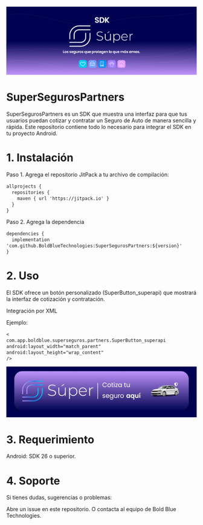 ![](https://github.com/BoldBlueTechnologies/SuperSegurosPartners/blob/main/super-sdk-splash.png)

# SuperSegurosPartners

SuperSegurosPartners es un SDK que muestra una interfaz para que tus usuarios puedan cotizar y contratar un Seguro de Auto de manera sencilla y rápida.
Este repositorio contiene todo lo necesario para integrar el SDK en tu proyecto Android.

# 1. Instalación

Paso 1. Agrega el repositorio JitPack a tu archivo de compilación:

```
allprojects {
  repositories {
    maven { url 'https://jitpack.io' }
  }
}
```
Paso 2. Agrega la dependencia
```
dependencies {
  implementation 'com.github.BoldBlueTechnologies:SuperSegurosPartners:${version}'
}
```
# 2. Uso

El SDK ofrece un botón personalizado (SuperButton_superapi) que mostrará la interfaz de cotización y contratación. 

Integración por XML

Ejemplo:
```
<
com.app.boldblue.superseguros.partners.SuperButton_superapi
android:layout_width="match_parent"
android:layout_height="wrap_content"
/>
```
![SuperButton_superapi](https://github.com/BoldBlueTechnologies/SuperSegurosPartners/blob/main/boton_super_seguros.jpg)

# 3. Requerimiento
   
Android: SDK 26 o superior.

# 4. Soporte
   
Si tienes dudas, sugerencias o problemas:

Abre un issue en este repositorio. O contacta al equipo de Bold Blue Technologies.

